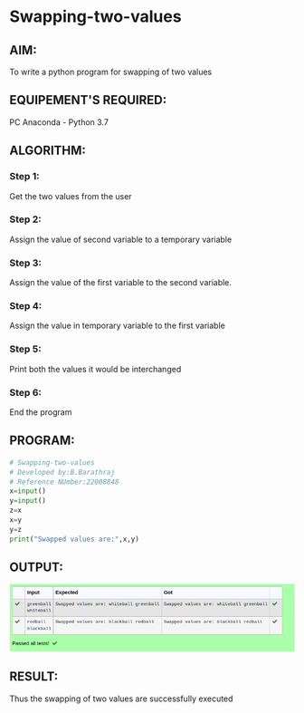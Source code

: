# Swapping-two-values
## AIM:
To write a python program for swapping of two values
## EQUIPEMENT'S REQUIRED: 
PC
Anaconda - Python 3.7
## ALGORITHM: 
### Step 1:
Get the two values from the user
### Step 2: 
Assign the value of second variable to a temporary variable 
### Step 3: 
Assign the value of the first variable to the second variable.
### Step 4:  
Assign the value in temporary variable to the first variable
### Step 5: 
Print both the values it would be interchanged
### Step 6: 
End the program
## PROGRAM:
```py
# Swapping-two-values
# Developed by:B.Barathraj
# Reference NUmber:22008848
x=input()
y=input()
z=x
x=y
y=z
print("Swapped values are:",x,y)
```
## OUTPUT:
![output](/SWAP%20OUTPUT.png)
## RESULT:
Thus the swapping of two values are successfully executed



